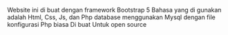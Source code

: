 Website ini di buat dengan framework Bootstrap 5
Bahasa yang di gunakan adalah Html, Css, Js, dan Php 
database menggunakan Mysql dengan file konfigurasi Php biasa
Di buat Untuk open source
